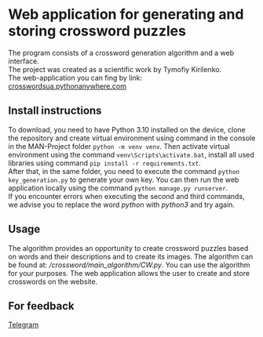 # Web application for generating and storing crossword puzzles
The program consists of a crossword generation algorithm and a web interface.  
The project was created as a scientific work by Tymofiy Kirilenko.  
The web-application you can fing by link: [crosswordsua.pythonanywhere.com](https://crosswordsua.pythonanywhere.com/)

## Install instructions
To download, you need to have Python 3.10 installed on the device, clone the repository and create virtual environment using command in the console in the MAN-Project folder ```python -m venv venv```. Then activate virtual environment using the command ```venv\Scripts\activate.bat```, install all used libraries using command ```pip install -r requirements.txt```.  
After that, in the same folder, you need to execute the command ```python key_generation.py``` to generate your own key. You can then run the web application locally using the command ```python manage.py runserver```.  
If you encounter errors when executing the second and third commands, we advise you to replace the word *python* with *python3* and try again.

## Usage
The algorithm provides an opportunity to create crossword puzzles based on words and their descriptions and to create its images. The algorithm can be found at: */crossword/main_algorithm/CW.py*. You can use the algorithm for your purposes.
The web application allows the user to create and store crosswords on the website. 

## For feedback
[Telegram](https://t.me/Timon_NEON)
